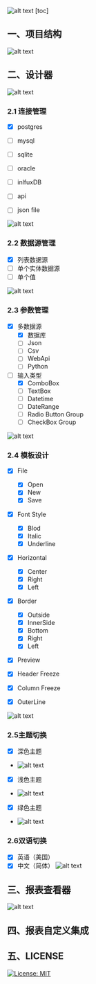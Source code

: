 


![alt text](docs/Snipaste_2024-11-07_13-49-17.png)
[toc]
## 一、项目结构
![alt text](image-15.png)

## 二、设计器
![alt text](image-2.png)

### 2.1 连接管理
- [x] postgres
- [ ] mysql
- [ ] sqlite
- [ ] oracle
- [ ] inlfuxDB 
- [ ] api 
- [ ] json file 


![alt text](image-4.png)

### 2.2 数据源管理
- [x] 列表数据源
- [ ] 单个实体数据源
- [ ] 单个值

![alt text](image-5.png)

### 2.3 参数管理

- [x] 多数据源
    - [x] 数据库
    - [ ] Json
    - [ ] Csv
    - [ ] WebApi
    - [ ] Python
- [ ] 输入类型
    - [x] ComboBox
    - [ ] TextBox
    - [ ] Datetime
    - [ ] DateRange
    - [ ] Radio Button Group
    - [ ] CheckBox Group

![alt text](image-6.png)



### 2.4 模板设计
- [x] File
    - [x] Open
    - [x] New
    - [x] Save
- [x] Font Style
    - [x] Blod
    - [x] Italic
    - [x] Underline
- [x] Horizontal
    - [x] Center
    - [x] Right
    - [x] Left
- [x] Border
    - [x] Outside
    - [x] InnerSide
    - [x] Bottom
    - [x] Right
    - [x] Left
- [x] Preview

- [x] Header Freeze
- [x] Column Freeze
- [x] OuterLine

![alt text](image-7.png)




### 2.5主题切换
- [x] 深色主题
- ![alt text](image-13.png)
- [x] 浅色主题
- ![alt text](image-14.png)
- [x] 绿色主题
- ![alt text](image-12.png)
### 2.6双语切换
- [x] 英语（美国）
- [x] 中文（简体）
![alt text](image-8.png)
## 三、报表查看器
![alt text](image-1.png)
## 四、报表自定义集成

## 五、LICENSE
[![License: MIT](https://img.shields.io/badge/License-MIT-yellow.svg)](https://opensource.org/licenses/MIT)
